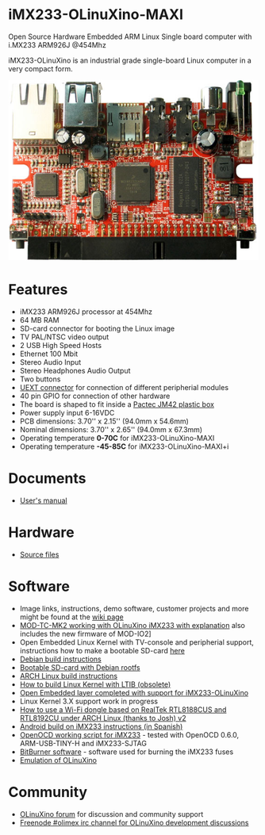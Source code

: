 # iMX233-OLinuXino-MAXI

Open Source Hardware Embedded ARM Linux Single board computer with i.MX233 ARM926J @454Mhz

iMX233-OLinuXino is an industrial grade single-board Linux computer in a very compact form.

![iMX233-OLinuXino-MAXI Top](doc/images/iMX233-OLinuXino-Maxi-1.jpg "iMX233-OLinuXino-MAXI Top View")

# Features

- iMX233 ARM926J processor at 454Mhz
- 64 MB RAM
- SD-card connector for booting the Linux image
- TV PAL/NTSC video output
- 2 USB High Speed Hosts
- Ethernet 100 Mbit
- Stereo Audio Input
- Stereo Headphones Audio Output
- Two buttons
- [UEXT connector](https://www.olimex.com/Products/Modules/UEXT) for connection of different peripherial modules
- 40 pin GPIO for connection of other hardware
- The board is shaped to fit inside a [Pactec JM42 plastic box](http://www.pactecenclosures.com/pdfs/drw_JM-42.pdf)
- Power supply input 6-16VDC
- PCB dimensions: 3.70'' x 2.15'' (94.0mm x 54.6mm)
- Nominal dimensions: 3.70'' x 2.65'' (94.0mm x 67.3mm)
- Operating temperature **0-70C** for iMX233-OLinuXino-MAXI
- Operating temperature **-45-85C** for iMX233-OLinuXino-MAXI+i

# Documents

- [User's manual](doc/manuals/iMX233-OLINUXINO-MAXI.pdf)

# Hardware

- [Source files](.)

# Software

- Image links, instructions, demo software, customer projects and more might be found at the [wiki page](https://www.olimex.com/wiki/IMX233)
- [MOD-TC-MK2 working with OLinuXino iMX233 with explanation](doc/MOD-TC-MK2_firmware_OLinuXino_v2.zip) also includes the new firmware of MOD-IO2]
- Open Embedded Linux Kernel with TV-console and peripherial support, instructions how to make a bootable SD-card [here](doc/OPEN-EMBEDDED-README.TXT)
- [Debian build instructions](doc/DEBIAN-BUILD.txt)
- [Bootable SD-card with Debian rootfs](doc/DEBIAN-README.TXT)
- [ARCH Linux build instructions](doc/ARCH-README.TXT)
- [How to build Linux Kernel with LTIB (obsolete)](doc/LTIB-README.TXT)
- [Open Embedded layer completed with support for iMX233-OLinuXino](https://github.com/Freescale/fsl-community-bsp-platform)
- Linux Kernel 3.X support work in progress
- [How to use a Wi-Fi dongle based on RealTek RTL8188CUS and RTL8192CU under ARCH Linux (thanks to Josh) v2](doc/Arch_Linux_wifi_setup.txt)
- [Android build on iMX233 instructions (in Spanish)](http://linuxencaja.net/wiki/Implementaci%C3%B3n_de_Android_en_procesador_i.MX233)
- [OpenOCD working script for iMX233](doc/SJTAG_TINY-H_imx233_openOCD.zip) - tested with OpenOCD 0.6.0, ARM-USB-TINY-H and iMX233-SJTAG
- [BitBurner software](doc/BitBurner.v1.0.4.6.zip) - software used for burning the iMX233 fuses
- [Emulation of OLinuXino](http://tech.groups.yahoo.com/group/olinuxino/message/631)

# Community

- [OLinuXino forum](https://www.olimex.com/forum) for discussion and community support
- [Freenode #olimex irc channel for OLinuXino development discussions](http://webchat.freenode.net/?channels=olimex)